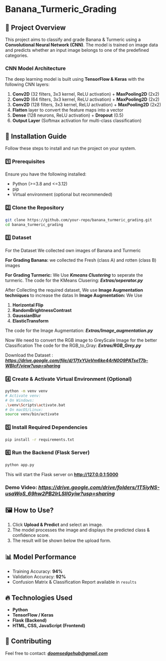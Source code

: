 # Banana_Turmeric_Grading


## 📌 Project Overview
This project aims to classify and grade Banana & Turmeric using a **Convolutional Neural Network (CNN)**. The model is trained on image data and predicts whether an input image belongs to one of the predefined categories.

### **CNN Model Architecture**
The deep learning model is built using **TensorFlow & Keras** with the following CNN layers:

1. **Conv2D** (32 filters, 3x3 kernel, ReLU activation) + **MaxPooling2D** (2x2)
2. **Conv2D** (64 filters, 3x3 kernel, ReLU activation) + **MaxPooling2D** (2x2)
3. **Conv2D** (128 filters, 3x3 kernel, ReLU activation) + **MaxPooling2D** (2x2)
4. **Flatten** layer to convert the feature maps into a vector
5. **Dense** (128 neurons, ReLU activation) + **Dropout** (0.5)
6. **Output Layer** (Softmax activation for multi-class classification)

## 🚀 Installation Guide
Follow these steps to install and run the project on your system.

### **1️⃣ Prerequisites**
Ensure you have the following installed:
- Python (>=3.8 and <=3.12)
- pip
- Virtual environment (optional but recommended)

### **2️⃣ Clone the Repository**
```sh
git clone https://github.com/your-repo/banana_turmeric_grading.git
cd banana_turmeric_grading
```
### **3️⃣ Dataset**

For the Dataset We collected own images of Banana and Turmeric

**For Grading Banana:** we collected the Fresh (class A) and rotten (class B) images


**For Grading Turmeric:** We Use ***Kmeans Clustering***  to seperate the turmeric.
The code for the KMeans Clusering: ***Extras/seperator.py***

After Collecting the required dataset, We use **Image Augmentation techniques** to increase the datas
In **Image Augmentation:** We Use 
1. **Horizontal Flip** 
2. **RandomBrightnessContrast** 
3. **GaussianBlur** 
4. **ElasticTransform** 

The code for the Image Augmentation: ***Extras/Image_augmentation.py***

Now We need to convert the RGB image to GreyScale Image for the better Classification
The code for the RGB_to_Gray: ***Extras/RGB_Grey.py***


Download the Dataset : ***https://drive.google.com/file/d/17fxYUeVm6ke44rN0O9PATseT7b-WBIcF/view?usp=sharing***


### **4️⃣ Create & Activate Virtual Environment (Optional)**
```sh
python -m venv venv
# Activate venv:
# On Windows:
.\venv\Scripts\activate.bat
# On macOS/Linux:
source venv/bin/activate
```

### **5️⃣ Install Required Dependencies**
```sh
pip install -r requirements.txt
```

### **6️⃣ Run the Backend (Flask Server)**
```sh
python app.py
```
This will start the Flask server on **http://127.0.0.1:5000**

### Demo Video: ***https://drive.google.com/drive/folders/1T5iyNS-usaWoS_69hw2PB2IrLSIIGyiw?usp=sharing***


## 🖼️ How to Use?
1. Click **Upload & Predict** and select an image.
2. The model processes the image and displays the predicted class & confidence score.
3. The result will be shown below the upload form.

## 📊 Model Performance
- Training Accuracy: **94%**
- Validation Accuracy: **92%**
- Confusion Matrix & Classification Report available in `results`

## 🔥 Technologies Used
- **Python**
- **TensorFlow / Keras**
- **Flask (Backend)**
- **HTML, CSS, JavaScript (Frontend)**

## 🤝 Contributing
Feel free to contact: ***doomsedgehub@gmail.com***


